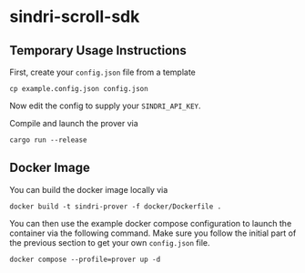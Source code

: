 # sindri-scroll-sdk

## Temporary Usage Instructions

First, create your `config.json` file from a template
```
cp example.config.json config.json
```
Now edit the config to supply your `SINDRI_API_KEY`.

Compile and launch the prover via
```
cargo run --release
```


## Docker Image

You can build the docker image locally via
```
docker build -t sindri-prover -f docker/Dockerfile .
```
You can then use the example docker compose configuration to launch the container via the following command.  Make sure you follow the initial part of the previous section to get your own `config.json` file.
```
docker compose --profile=prover up -d
```
